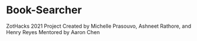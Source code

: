 # Book-Searcher
ZotHacks 2021 Project 
Created by Michelle Prasouvo, Ashneet Rathore, and Henry Reyes 
Mentored by Aaron Chen 
